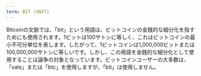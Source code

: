 ```yaml
---
term: BIT (UNIT)
---
```


Bitcoinの文脈では、「bit」という用語は、ビットコインの金銭的な細分化を指すためにも使用されます。1ビットは100サトシに等しく、これはビットコインの最小不可分単位を表します。したがって、1ビットコインは1,000,000ビットまたは100,000,000サトシに等しいです。しかし、この用語を金銭的な細分化として使用することは論争の対象となっています。ビットコインユーザーの大多数は、「sats」または「btc」を使用しますが、「bit」は使用しません。